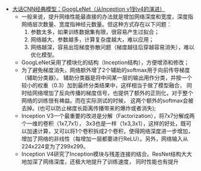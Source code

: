 * [大话CNN经典模型：GoogLeNet（从Inception v1到v4的演进）](https://my.oschina.net/u/876354/blog/1637819)
    * 一般来说，提升网络性能最直接的办法就是增加网络深度和宽度，深度指网络层次数量、宽度指神经元数量。但这种方式存在以下问题：
        1. 参数太多，如果训练数据集有限，很容易产生过拟合；
        2. 网络越大、参数越多，计算复杂度越大，难以应用；
        3. 网络越深，容易出现梯度弥散问题（梯度越往后穿越容易消失），难以优化模型。
    * GoogLeNet采用了模块化的结构（Inception结构），方便增添和修改；
    * 为了避免梯度消失，网络额外增了2个辅助的softmax用于向前传导梯度（辅助分类器）。
    辅助分类器是将中间某一层的输出用作分类，并按一个较小的权重（0.3）加到最终分类结果中，这样相当于做了模型融合，
    同时给网络增加了反向传播的梯度信号，也提供了额外的正则化，对于整个网络的训练很有裨益。而在实际测试的时候，
    这两个额外的softmax会被去掉。(也可以防止梯度长距离传播带来的爆炸或者消失);
    * Inception V3一个最重要的改进是分解（Factorization），将7x7分解成两个一维的卷积（1x7,7x1），
    3x3也是一样（1x3,3x1），这样的好处，既可以加速计算，又可以将1个卷积拆成2个卷积，使得网络深度进一步增加，
    增加了网络的非线性（每增加一层都要进行ReLU）。另外，网络输入从224x224变为了299x299。
    * Inception V4研究了Inception模块与残差连接的结合。ResNet结构大大地加深了网络深度，还极大地提升了训练速度，
    同时性能也有提升
    